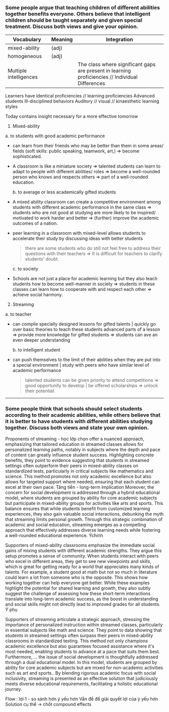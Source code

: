 ###  Some people argue that teaching children of different abilities together benefits everyone. Others believe that intelligent children should be taught separately and given special treatment. Discuss both views and give your opinion.


__Vocabulary__ | __Meaning__ | __Integration__
-------------- | ----------- | ---------------
mixed-ability  | (adj) | | heterogeneous class // well-rounded education
homogeneous    | (adj) | | segregation education system // Streaming implementation // The ideal homogeneous classroom environment // Put students according to their abilities // Accommodate students by ability
Multiple intelligences | | The class where significant gaps are present in learning proficiencies // Individual Differences
Learners have identical proficiencies // learning proficiencies
Advanced students
Ill-disciplined behaviors
Auditory // visual // kinaesthetic learning styles

Today contains insight necessary for a more effective tomorrow

1. Mixed-ability

  a. to students with good academic performance
* can learn from their friends who may be better than them in some areas/ fields (soft skills: public speaking, teamwork, art,) => become sophisticated.
* A classroom is like a miniature society => talented students can learn to adapt to people with different abilities/ roles => become a well-rounded person who knows and respects others => part of a well-rounded education.

  b. to average or less academically gifted students
* A mixed ability classroom can create a competitive environment among students with different academic performance in the same class => students who are not good at studying are more likely to be inspired/ motivated to work harder and better => (further) improve the academic outcomes of a nation.
* peer learning in a classroom with mixed-level allows students to accelerate their study by discussing ideas with better students
  > there are some students who do still not feel free to address their questions with their teachers => It is difficult for teachers to clarify students’ doubt.

  c. to society
* Schools are not just a place for academic learning but they also teach students how to become well-manner in society => students in these classes can learn how to cooperate with and respect each other => achieve social harmony.

2. Streaming

  a. to teacher
* can compile specially designed lessons for gifted talents | quickly go over basic theories to teach these students advanced parts of a lesson => provide more knowledge for gifted students => students can ave an even deeper understanding

  b. to intelligent student
* can push themselves to the limit of their abilities when they are put into a special environment | study with peers who have similar level of academic performance
  > talented students can be given priority to attend competitions => good opportunity to develop | be offered scholarships => unlock their potential.

-----
### Some people think that schools should select students according to their academic abilities, while others believe that it is better to have students with different abilities studying together. Discuss both views and state your own opinion. 

Proponents of streaming - học lớp chọn  offer a nuanced approach, emphasizing that tailored education in streamed classes allows for personalized learning paths, notably in subjects where the depth and pace of content can greatly influence student success. Highlighting concrete benefits, they point to evidence suggesting that students in streamed settings often outperform their peers in mixed-ability classes on standardized tests, particularly in critical subjects like mathematics and science. This method promotes not only academic excellence but also allows for targeted support where needed, ensuring that each student can excel at their own pace. Tăng tiến - long-term implication  Moreover, the concern for social development is addressed through a hybrid educational model, where students are grouped by ability for core academic subjects but participate in mixed-ability groups for activities like arts and sports. This balance ensures that while students benefit from customized learning experiences, they also gain valuable social interactions, debunking the myth that streaming limits personal growth. Through this strategic combination of academic and social education, streaming emerges as a compelling approach that effectively addresses diverse learning needs while fostering a well-rounded educational experience.
 Ýchính

Supporters of mixed-ability classrooms emphasize the immediate social gains of mixing students with different academic strengths. They argue this setup promotes a sense of community. When students interact with peers who excel in different areas, they get to see new viewpoints and skills, which is great for getting ready for a world that appreciates many kinds of talents. For example, a student good at math but not so much in literature could learn a lot from someone who is the opposite. This shows how working together can help everyone get better. While these examples highlight the potential for shared learning and growth, they also subtly suggest the challenge of assessing how these short-term interactions translate into long-term academic success, as the boost in understanding and social skills might not directly lead to improved grades for all students.
Ý phụ 

Supporters of streaming articulate a strategic approach, stressing the importance of personalized instruction within streamed classes, particularly in essential subjects like math and science. They point to data showing that students in streamed settings often surpass their peers in mixed-ability classrooms in standardized testing. This method not only champions academic excellence but also guarantees focused assistance where it's most needed, enabling students to advance at a pace that suits them best. Furthermore, … the issue of social development is thoughtfully addressed through a dual educational model. In this model, students are grouped by ability for core academic subjects but are mixed for non-academic activities such as art and sports.. By blending rigorous academic focus with social inclusivity, streaming is presented as an effective solution that judiciously meets diverse educational requirements, facilitating a holistic educational journey.

Flow : lợi 1 - so sánh hơn ý yếu hơn
Vấn đề để giải quyết lợi của ý yếu hơn
Solution cụ thể → chốt compound effects 
